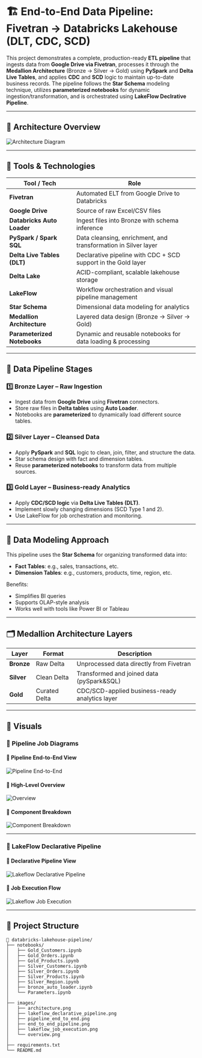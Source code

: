 # 🏗️ End-to-End Data Pipeline: Fivetran → Databricks Lakehouse (DLT, CDC, SCD)

This project demonstrates a complete, production-ready **ETL pipeline** that ingests data from **Google Drive via Fivetran**, processes it through the **Medallion Architecture** (Bronze → Silver → Gold) using **PySpark** and **Delta Live Tables**, and applies **CDC** and **SCD** logic to maintain up-to-date business records. The pipeline follows the **Star Schema** modeling technique, utilizes **parameterized notebooks** for dynamic ingestion/transformation, and is orchestrated using **LakeFlow Declrative Pipeline**.

---

## 🧭 Architecture Overview

![Architecture Diagram](images/Architecture.png)

---

## 🧰 Tools & Technologies

| Tool / Tech                 | Role                                                                 |
|-----------------------------|----------------------------------------------------------------------|
| **Fivetran**                | Automated ELT from Google Drive to Databricks                       |
| **Google Drive**            | Source of raw Excel/CSV files                                       |
| **Databricks Auto Loader**  | Ingest files into Bronze with schema inference                      |
| **PySpark / Spark SQL**     | Data cleansing, enrichment, and transformation in Silver layer      |
| **Delta Live Tables (DLT)** | Declarative pipeline with CDC + SCD support in the Gold layer       |
| **Delta Lake**              | ACID-compliant, scalable lakehouse storage                          |
| **LakeFlow**                | Workflow orchestration and visual pipeline management               |
| **Star Schema**             | Dimensional data modeling for analytics                             |
| **Medallion Architecture**  | Layered data design (Bronze → Silver → Gold)                        |
| **Parameterized Notebooks** | Dynamic and reusable notebooks for data loading & processing        |

---

## 🔄 Data Pipeline Stages

### 1️⃣ Bronze Layer – Raw Ingestion

- Ingest data from **Google Drive** using **Fivetran** connectors.
- Store raw files in **Delta tables** using **Auto Loader**.
- Notebooks are **parameterized** to dynamically load different source tables.

### 2️⃣ Silver Layer – Cleansed Data

- Apply **PySpark** and **SQL** logic to clean, join, filter, and structure the data.
- Star schema design with fact and dimension tables.
- Reuse **parameterized notebooks** to transform data from multiple sources.

### 3️⃣ Gold Layer – Business-ready Analytics

- Apply **CDC/SCD logic** via **Delta Live Tables (DLT)**.
- Implement slowly changing dimensions (SCD Type 1 and 2).
- Use LakeFlow for job orchestration and monitoring.

---

## 🌟 Data Modeling Approach

This pipeline uses the **Star Schema** for organizing transformed data into:
- **Fact Tables**: e.g., sales, transactions, etc.
- **Dimension Tables**: e.g., customers, products, time, region, etc.

Benefits:
- Simplifies BI queries
- Supports OLAP-style analysis
- Works well with tools like Power BI or Tableau

---

## 🗂️ Medallion Architecture Layers

| Layer      | Format      | Description                                        |
|------------|-------------|----------------------------------------------------|
| **Bronze** | Raw Delta   | Unprocessed data directly from Fivetran            |
| **Silver** | Clean Delta | Transformed and joined data (pySpark&SQL)          |
| **Gold**   | Curated Delta| CDC/SCD-applied business-ready analytics layer     |

---
## 🧪 Visuals

### 📌 Pipeline Job Diagrams

#### 🔸 Pipeline End-to-End View
![Pipeline End-to-End](images/Pipeline_end_to_end.png)

#### 🔸 High-Level Overview
![Overview](images/overview.png)

#### 🔸 Component Breakdown
![Component Breakdown](images/end_to_end_pipeline.png)

---

### 📌 LakeFlow Declarative Pipeline

#### 🔹 Declarative Pipeline View
![Lakeflow Declarative Pipeline](images/Lakeflow_Declarative_Pipeline.png)

#### 🔹 Job Execution Flow
![Lakeflow Job Execution](images/lakeflow_job_execution.png)


---
## 📂 Project Structure
```plaintext
📁 databricks-lakehouse-pipeline/
├── notebooks/
│   ├── Gold_Customers.ipynb
│   ├── Gold_Orders.ipynb
│   ├── Gold_Products.ipynb
│   ├── Silver_Customers.ipynb
│   ├── Silver_Orders.ipynb
│   ├── Silver_Products.ipynb
│   ├── Silver_Region.ipynb
│   ├── bronze_auto_loader.ipynb
│   └── Parameters.ipynb
│
├── images/
│   ├── architecture.png
│   ├── lakeflow_declarative_pipeline.png
│   ├── pipeline_end_to_end.png
│   ├── end_to_end_pipeline.png
│   ├── lakeflow_job_execution.png
│   └── overview.png
│
├── requirements.txt
└── README.md


